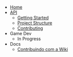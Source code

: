 * [Home](README.md)
* [API](api/README.md)
  * [Getting Started](api/getting-started.md)
  * [Project Structure](api/project-structure.md)
  * [Contributing](api/contributing.md)
* Game Dev
  * In Progress
* Docs
  * [Contribuindo com a Wiki](wiki-contributing.md)